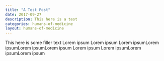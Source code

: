 ```yaml
---
title: "A Test Post"
date: 2017-09-27
description: This here is a test
categories: humans-of-medicine
layout: humans-of-medicine
---
```


This here is some filler text Lorem ipsum Lorem ipsum Lorem ipsumLorem ipsumLorem ipsumLorem ipsum Lorem ipsum Lorem ipsumLorem ipsumLorem ipsum